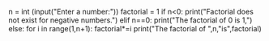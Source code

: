 n = int (input("Enter a number:"))
factorial = 1
if n<0:
    print("Factorial does not exist for negative numbers.")
elif n==0:
       print("The factorial of 0 is 1,")
else:
      for i in range(1,n+1):
            factorial*=i
            print("The factorial of ",n,"is",factorial)
